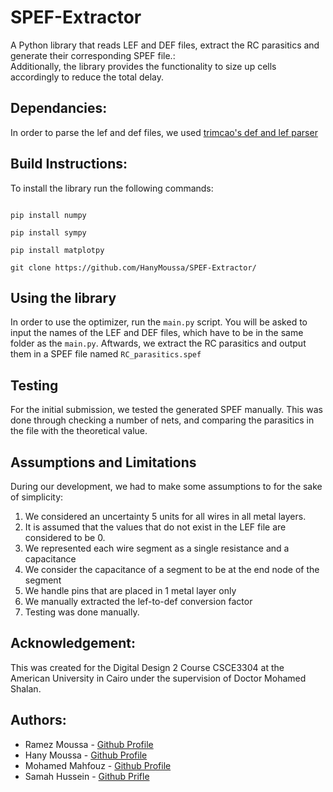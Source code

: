 # SPEF-Extractor
A Python library that reads LEF and DEF files, extract the RC parasitics and generate their corresponding SPEF file.:<br />
Additionally, the library provides the functionality to size up cells accordingly to reduce the total delay.

## Dependancies:  
  In order to parse the lef and def files, we used [trimcao's def and lef parser](https://github.com/trimcao/lef-parser)

## Build Instructions:
   To install the library run the following commands: 
   ```
   
   pip install numpy
   
   pip install sympy
  
   pip install matplotpy   
   
   git clone https://github.com/HanyMoussa/SPEF-Extractor/
   ```

## Using the library
In order to use the optimizer, run the `main.py` script. You will be asked to input the names of the LEF and DEF files, which have to be in the same folder as the `main.py`. Aftwards, we extract the RC parasitics and output them in a SPEF file named `RC_parasitics.spef`

## Testing
For the initial submission, we tested the generated SPEF manually. This was done through checking a number of nets, and comparing the parasitics in the file with the theoretical value. 

## Assumptions and Limitations
During our development, we had to make some assumptions to for the sake of simplicity:

  1. We considered an uncertainty 5 units  for all wires in all metal layers.
  2. It is assumed that the values that do not exist in the LEF file are considered to be 0.
  3. We represented each wire segment as a single resistance and a capacitance
  4. We consider the capacitance of a segment to be at the end node of the segment
  5. We handle pins that are placed in 1 metal layer only
  6. We manually extracted the lef-to-def conversion factor
  7. Testing was done manually. 

## Acknowledgement:
  This was created for the Digital Design 2 Course CSCE3304 at the American University in Cairo under the supervision of Doctor Mohamed Shalan.
  
## Authors:
  * Ramez Moussa - [Github Profile](https://github.com/ramezmoussa)
  * Hany Moussa - [Github Profile](https://github.com/hanymoussa)
  * Mohamed Mahfouz - [Github Profile](https://github.com/Mahfouz-z)
  * Samah Hussein - [Github Prifle](https://github.com/hysamah)
  
